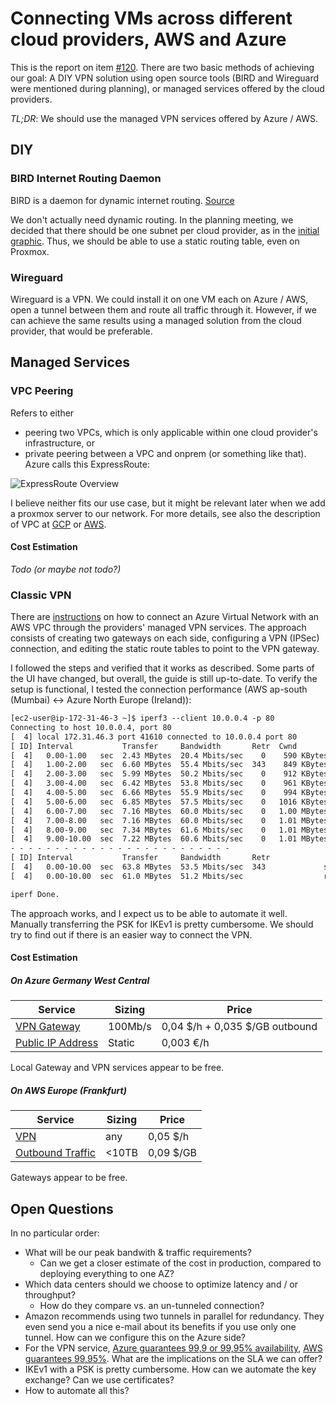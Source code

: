 # Connecting VMs across different cloud providers, AWS and Azure

This is the report on item [#120](https://app.clubhouse.io/thinkdeep/story/120/investigate-and-design-an-architecture-to-connect-the-vms-across-different-cloud-provider-aws-and-azure). There are two basic methods of achieving our goal: A DIY VPN solution using open source tools (BIRD and Wireguard were mentioned during planning), or managed services offered by the cloud providers.

_TL;DR_: We should use the managed VPN services offered by Azure / AWS.

## DIY

### BIRD Internet Routing Daemon

BIRD is a daemon for dynamic internet routing. [Source](https://bird.network.cz/?get_doc&v=16&f=bird-1.html)

We don't actually need dynamic routing. In the planning meeting, we decided that there should be one subnet per cloud provider, as in the [initial graphic](https://media.clubhouse.io/api/attachments/files/clubhouse-assets/5faee1ab-b9ba-4839-9191-1494224bf19b/5fb816ac-5391-4385-9d2f-3690b66cb47f/Build%20a%20more%20resilient%20infrastructure%20by%20spanning%20clouds%20-%20New%20frame.jpg). Thus, we should be able to use a static routing table, even on Proxmox.

### Wireguard

Wireguard is a VPN. We could install it on one VM each on Azure / AWS, open a tunnel between them and route all traffic through it. However, if we can achieve the same results using a managed solution from the cloud provider, that would be preferable.

## Managed Services

### VPC Peering

Refers to either

- peering two VPCs, which is only applicable within one cloud provider's infrastructure, or
- private peering between a VPC and onprem (or something like that). Azure calls this ExpressRoute:

![ExpressRoute Overview](https://docs.microsoft.com/en-us/azure/expressroute/media/expressroute-introduction/expressroute-connection-overview.png)

I believe neither fits our use case, but it might be relevant later when we add a proxmox server to our network. For more details, see also the description of VPC at [GCP](https://cloud.google.com/vpc/docs/vpc-peering) or [AWS](https://docs.aws.amazon.com/vpc/latest/peering/what-is-vpc-peering.html).

#### Cost Estimation

_Todo (or maybe not todo?)_

### Classic VPN

There are [instructions](https://www.hackernoon.com/how-to-connect-between-azure-and-aws-with-managed-services-4b03ec334e8a) on how to connect an Azure Virtual Network with an AWS VPC through the providers' managed VPN services. The approach consists of creating two gateways on each side, configuring a VPN (IPSec) connection, and editing the static route tables to point to the VPN gateway.

I followed the steps and verified that it works as described. Some parts of the UI have changed, but overall, the guide is still up-to-date. To verify the setup is functional, I tested the connection performance (AWS ap-south (Mumbai) ↔ Azure North Europe (Ireland)):

```txt
[ec2-user@ip-172-31-46-3 ~]$ iperf3 --client 10.0.0.4 -p 80
Connecting to host 10.0.0.4, port 80
[  4] local 172.31.46.3 port 41610 connected to 10.0.0.4 port 80
[ ID] Interval           Transfer     Bandwidth       Retr  Cwnd
[  4]   0.00-1.00   sec  2.43 MBytes  20.4 Mbits/sec    0    590 KBytes
[  4]   1.00-2.00   sec  6.60 MBytes  55.4 Mbits/sec  343    849 KBytes
[  4]   2.00-3.00   sec  5.99 MBytes  50.2 Mbits/sec    0    912 KBytes
[  4]   3.00-4.00   sec  6.42 MBytes  53.8 Mbits/sec    0    961 KBytes
[  4]   4.00-5.00   sec  6.66 MBytes  55.9 Mbits/sec    0    994 KBytes
[  4]   5.00-6.00   sec  6.85 MBytes  57.5 Mbits/sec    0   1016 KBytes
[  4]   6.00-7.00   sec  7.16 MBytes  60.0 Mbits/sec    0   1.00 MBytes
[  4]   7.00-8.00   sec  7.16 MBytes  60.0 Mbits/sec    0   1.01 MBytes
[  4]   8.00-9.00   sec  7.34 MBytes  61.6 Mbits/sec    0   1.01 MBytes
[  4]   9.00-10.00  sec  7.22 MBytes  60.6 Mbits/sec    0   1.01 MBytes
- - - - - - - - - - - - - - - - - - - - - - - - -
[ ID] Interval           Transfer     Bandwidth       Retr
[  4]   0.00-10.00  sec  63.8 MBytes  53.5 Mbits/sec  343             sender
[  4]   0.00-10.00  sec  61.0 MBytes  51.2 Mbits/sec                  receiver

iperf Done.
```

The approach works, and I expect us to be able to automate it well. Manually transferring the PSK for IKEv1 is pretty cumbersome. We should try to find out if there is an easier way to connect the VPN.

#### Cost Estimation

##### On Azure Germany West Central

| Service                | Sizing  | Price                           |
| ---------------------- | ------- | ------------------------------- |
| [VPN Gateway][1]       | 100Mb/s | 0,04 \$/h + 0,035 $/GB outbound |
| [Public IP Address][2] | Static  | 0,003 €/h                       |

Local Gateway and VPN services appear to be free.

##### On AWS Europe (Frankfurt)

| Service               | Sizing | Price     |
| --------------------- | ------ | --------- |
| [VPN][3]              | any    | 0,05 $/h  |
| [Outbound Traffic][4] | <10TB  | 0,09 $/GB |

Gateways appear to be free.

## Open Questions

In no particular order:

- What will be our peak bandwith & traffic requirements?
  - Can we get a closer estimate of the cost in production, compared to deploying everything to one AZ?
- Which data centers should we choose to optimize latency and / or throughput?
  - How do they compare vs. an un-tunneled connection?
- Amazon recommends using two tunnels in parallel for redundancy. They even send you a nice e-mail about its benefits if you use only one tunnel. How can we configure this on the Azure side?
- For the VPN service, [Azure guarantees 99,9 or 99,95% availability](https://azure.microsoft.com/en-us/support/legal/sla/vpn-gateway/v1_4/), [AWS guarantees 99,95%](https://aws.amazon.com/de/vpn/site-to-site-vpn-sla/). What are the implications on the SLA we can offer?
- IKEv1 with a PSK is pretty cumbersome. How can we automate the key exchange? Can we use certificates?
- How to automate all this?

[1]: https://azure.microsoft.com/en-us/pricing/details/vpn-gateway/
[2]: https://azure.microsoft.com/en-us/pricing/details/ip-addresses/
[3]: https://aws.amazon.com/de/vpn/pricing/
[4]: https://aws.amazon.com/de/ec2/pricing/on-demand/
